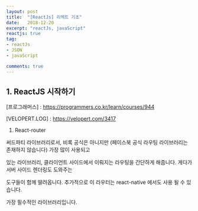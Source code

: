 ```yaml
---
layout: post
title:  "[ReactJs] 리엑트 기초"
date:   2018-12-20
excerpt: "reactJs, javaScript"
reactjs: true
tag:
- reactJs
- JSON
- javaScript

comments: true
---
```


## 1. ReactJS 시작하기

[프로그래머스] : https://programmers.co.kr/learn/courses/944

[VELOPERT.LOG] : https://velopert.com/3417

1) React-router 

써드파티 라이브러리로서, 비록 공식은 아니지만 (페이스북 공식 라우팅 라이브러리는 존재하지 않습니다) 가장 많이 사용되고 

있는 라이브러리, 클라이언트 사이드에서 이뤄지는 라우팅을 간단하게 해줍니다. 게다가 서버 사이드 렌더링도 도와주는 

도구들이 함께 딸려옵니다. 추가적으로 이 라우터는 react-native 에서도 사용 될 수 있습니다.

가장 필수적인 라이브러리입니다.


